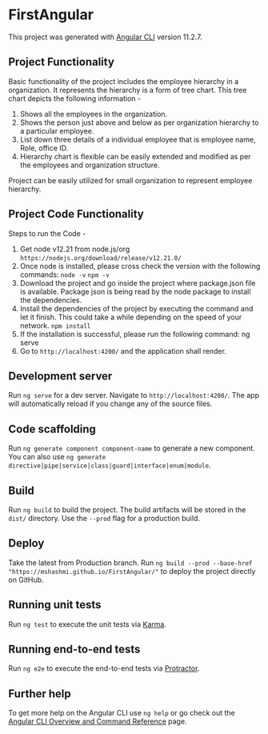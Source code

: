 # FirstAngular
This project was generated with [Angular CLI](https://github.com/angular/angular-cli) version 11.2.7.
## Project Functionality

Basic functionality of the project includes the employee hierarchy in a organization. 
It represents the hierarchy is a form of tree chart. This tree chart depicts the following information -
1. Shows all the employees in the organization.
2. Shows the person just above and below as per organization hierarchy to a particular employee.
3. List down three details of a individual employee that is employee name, Role, office ID.
4. Hierarchy chart is flexible can be easily extended and modified as per the employees and organization structure.

Project can be easily utilized for small organization to represent employee hierarchy.
## Project Code Functionality

Steps to run the Code -
1. Get node v12.21 from node.js/org
`https://nodejs.org/download/release/v12.21.0/`
2. Once node is installed, please cross check the version with the following commands:
`node -v`
`npm -v`
3. Download the project and go inside the project where package.json file is available.
Package json is being read by the node package to install the dependencies.
4. Install the dependencies of the project by executing the command and let it finish.
This could take a while depending on the speed of your network.
`npm install`
5. If the installation is successful, please run the following command:
ng serve
6. Go to `http://localhost:4200/` and the application shall render.
## Development server

Run `ng serve` for a dev server. Navigate to `http://localhost:4200/`. The app will automatically reload if you change any of the source files.

## Code scaffolding

Run `ng generate component component-name` to generate a new component. You can also use `ng generate directive|pipe|service|class|guard|interface|enum|module`.

## Build

Run `ng build` to build the project. The build artifacts will be stored in the `dist/` directory. Use the `--prod` flag for a production build.

## Deploy

Take the latest from Production branch. Run `ng build --prod --base-href "https://mshashmi.github.io/FirstAngular/"` to deploy the project directly on GitHub.

## Running unit tests

Run `ng test` to execute the unit tests via [Karma](https://karma-runner.github.io).

## Running end-to-end tests

Run `ng e2e` to execute the end-to-end tests via [Protractor](http://www.protractortest.org/).

## Further help

To get more help on the Angular CLI use `ng help` or go check out the [Angular CLI Overview and Command Reference](https://angular.io/cli) page.
